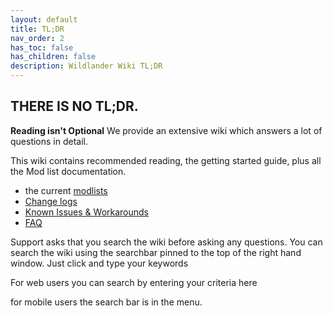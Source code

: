 ```yaml
---
layout: default
title: TL;DR
nav_order: 2
has_toc: false
has_children: false
description: Wildlander Wiki TL;DR
---
```


## THERE IS NO TL;DR.

**Reading isn't Optional** We provide an extensive wiki which answers a lot of questions in detail. 

This wiki contains recommended reading, the getting started guide, plus all the Mod list documentation.

* the current [modlists](https://airtable.com/shry9PXLi3ON9Lbtn/tbl7ZahJNkl97qi3j?backgroundColor=yellow&viewControls=on) 
* [Change logs](https://wiki.wildlandermod.com/14ModlistVersions/CHANGELOG/)
* [Known Issues & Workarounds](https://wiki.wildlandermod.com/01Support/KnownIssues/)
* [FAQ](https://wiki.wildlandermod.com/01Support/Faq/)

Support asks that you search the wiki before asking any questions. You can search the wiki using the searchbar pinned to the top of the right hand window. Just click and type your keywords

For web users you can search by entering your criteria here

[](https://media.discordapp.net/attachments/881258698998185996/1092121467669446747/image.png)

for mobile users the search bar is in the menu.

[](https://media.discordapp.net/attachments/348579473727160321/1111292806632325180/image.png)
[](https://media.discordapp.net/attachments/348579473727160321/1111292966611460176/image.png)